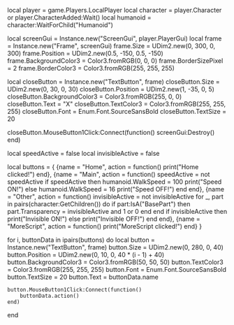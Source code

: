 local player = game.Players.LocalPlayer
local character = player.Character or player.CharacterAdded:Wait()
local humanoid = character:WaitForChild("Humanoid")

local screenGui = Instance.new("ScreenGui", player.PlayerGui)
local frame = Instance.new("Frame", screenGui)
frame.Size = UDim2.new(0, 300, 0, 300)
frame.Position = UDim2.new(0.5, -150, 0.5, -150)
frame.BackgroundColor3 = Color3.fromRGB(0, 0, 0)
frame.BorderSizePixel = 2
frame.BorderColor3 = Color3.fromRGB(255, 255, 255)

local closeButton = Instance.new("TextButton", frame)
closeButton.Size = UDim2.new(0, 30, 0, 30)
closeButton.Position = UDim2.new(1, -35, 0, 5)
closeButton.BackgroundColor3 = Color3.fromRGB(255, 0, 0)
closeButton.Text = "X"
closeButton.TextColor3 = Color3.fromRGB(255, 255, 255)
closeButton.Font = Enum.Font.SourceSansBold
closeButton.TextSize = 20

closeButton.MouseButton1Click:Connect(function()
    screenGui:Destroy()
end)

local speedActive = false
local invisibleActive = false

local buttons = {
    {name = "Home", action = function()
        print("Home clicked!")
    end},
    {name = "Main", action = function()
        speedActive = not speedActive
        if speedActive then
            humanoid.WalkSpeed = 100
            print("Speed ON!")
        else
            humanoid.WalkSpeed = 16
            print("Speed OFF!")
        end
    end},
    {name = "Other", action = function()
        invisibleActive = not invisibleActive
        for _, part in pairs(character:GetChildren()) do
            if part:IsA("BasePart") then
                part.Transparency = invisibleActive and 1 or 0
            end
        end
        if invisibleActive then
            print("Invisible ON!")
        else
            print("Invisible OFF!")
        end
    end},
    {name = "MoreScript", action = function()
        print("MoreScript clicked!")
    end}
}

for i, buttonData in ipairs(buttons) do
    local button = Instance.new("TextButton", frame)
    button.Size = UDim2.new(0, 280, 0, 40)
    button.Position = UDim2.new(0, 10, 0, 40 * (i - 1) + 40)
    button.BackgroundColor3 = Color3.fromRGB(50, 50, 50)
    button.TextColor3 = Color3.fromRGB(255, 255, 255)
    button.Font = Enum.Font.SourceSansBold
    button.TextSize = 20
    button.Text = buttonData.name

    button.MouseButton1Click:Connect(function()
        buttonData.action()
    end)
end